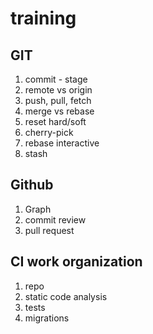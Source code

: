 # training

## GIT
1. commit - stage
2. remote vs origin
3. push, pull, fetch
4. merge vs rebase
5. reset hard/soft
6. cherry-pick
7. rebase interactive
8. stash


## Github
1. Graph
2. commit review
3. pull request


## CI work organization
1. repo
2. static code analysis
3. tests
4. migrations
